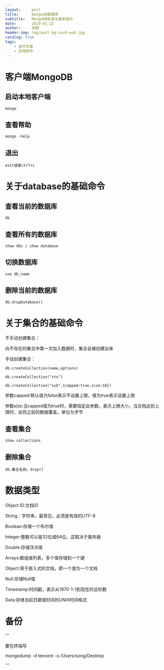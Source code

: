 ```yaml
---
layout:     post
title:      mongodb数据库
subtitle:   MongoDB安装与基本操作
date:       2019-01-22
author:     余醉
header-img: img/post-bg-ios9-web.jpg
catalog: true
tags:
    - 技术文章
    - 实用软件
---
```


# 客户端MongoDB

## 启动本地客户端

    mongo
    
## 查看帮助

    mongo -help
    
## 退出

    exit或者ctrl+c
    
# 关于database的基础命令

## 查看当前的数据库
    
    db

## 查看所有的数据库

    show dbs / show database
    
## 切换数据库    

    use db_name
    
## 删除当前的数据库

    db.dropDatabase()
    
# 关于集合的基础命令

不手动创建集合：

向不存在的集合中第一次加入数据时，集合会被创建出来

手动创建集合：

    db.createCollection(name,options)
    
    db.createCollection("stu")
    
    db.createCollection("sub",{capped:true,size:10})
    
参数capped:默认值为false表示不设置上限，值为true表示设置上限

参数size:当capped值为true时，需要指定此参数，表示上限大小，当文档达到上限时，会将之前的数据覆盖，单位为字节

## 查看集合

    show collections
    
## 删除集合

    db.集合名称。drop()
    
# 数据类型

Object ID:文档ID

String：字符串，最常见，必须是有效的UTF-8

Boolean:存储一个布尔值

Integer:整数可以是32位或64位，这取决于服务器

Double:存储浮点值

Arrays:数组或列表，多个值存储到一个键

Object:用于嵌入式的文档，即一个值为一个文档

Null:存储Null值

Timestamp:时间戳，表示从1970-1-1到现在的总秒数

Data:存储当前日期或时间的UNIX时间格式

# 备份

'''

要在终端写

 mongodump -d tencent -o /Users/song/Desktop

'''
    
    
